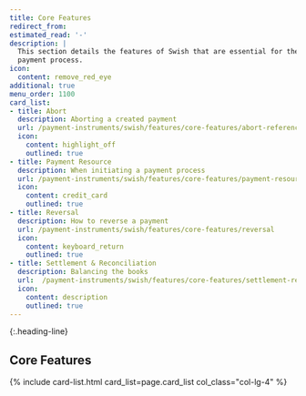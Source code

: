 ```yaml
---
title: Core Features
redirect_from:
estimated_read: '-'
description: |
  This section details the features of Swish that are essential for the
  payment process.
icon:
  content: remove_red_eye
additional: true
menu_order: 1100
card_list:
- title: Abort
  description: Aborting a created payment
  url: /payment-instruments/swish/features/core-features/abort-reference
  icon:
    content: highlight_off
    outlined: true
- title: Payment Resource
  description: When initiating a payment process
  url: /payment-instruments/swish/features/core-features/payment-resource
  icon:
    content: credit_card
    outlined: true
- title: Reversal
  description: How to reverse a payment
  url: /payment-instruments/swish/features/core-features/reversal
  icon:
    content: keyboard_return
    outlined: true
- title: Settlement & Reconciliation
  description: Balancing the books
  url:  /payment-instruments/swish/features/core-features/settlement-reconciliation
  icon:
    content: description
    outlined: true
---
```


{:.heading-line}

## Core Features

{% include card-list.html card_list=page.card_list
    col_class="col-lg-4" %}
